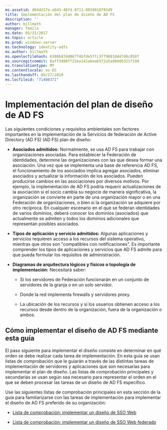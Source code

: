 ```yaml
---
ms.assetid: d04dd17e-a843-46fd-8711-0039918f92d9
title: Implementación del plan de diseño de AD FS
description: ''
author: billmath
manager: femila
ms.date: 05/31/2017
ms.topic: article
ms.prod: windows-server
ms.technology: identity-adfs
ms.author: billmath
ms.openlocfilehash: 6306b87dd06774bfde5ffc3ff98818d47d0c858f
ms.sourcegitcommit: 6aff3d88ff22ea141a6ea6572a5ad8dd6321f199
ms.translationtype: MT
ms.contentlocale: es-ES
ms.lasthandoff: 09/27/2019
ms.locfileid: "71408371"
---
```

# <a name="implementing-your-ad-fs-design-plan"></a>Implementación del plan de diseño de AD FS

Las siguientes condiciones y requisitos ambientales son factores importantes en la implementación de la Servicios de federación de Active Directory (AD FS) \(AD FS\) plan de diseño:  
  
-   **Asociados admitidos:** Normalmente, se usa AD FS para trabajar con organizaciones asociadas. Para establecer la Federación de identidades, determine las organizaciones con las que desea formar una asociación. Una vez que se implementa una base de referencia AD FS, el funcionamiento de los asociados implica agregar asociados, eliminar asociados y actualizar la información de los asociados. Pueden producirse cambios en las asociaciones por diversos motivos. Por ejemplo, la implementación de AD FS podría requerir actualizaciones de la asociación si el socio cambia su negocio de manera significativa, la organización se convierte en parte de una organización mayor o en una Federación de organizaciones, o bien si la organización se adquiere por otro recíproca. En cualquier escenario en el que se federan identidades de varios dominios, deberá conocer los dominios \(asociados\) que actualmente se admiten y todos los dominios adicionales que representan posibles asociados.  
  
-   **Tipos de aplicación y servicio admitidos:** Algunas aplicaciones y servicios requieren acceso a los recursos del sistema operativo, mientras que otros son "compatibles con notificaciones". Es importante comprender los tipos de aplicaciones y servicios que AD FS admite para que pueda formular los requisitos de administración.  
  
-   **Diagramas de arquitectura lógicos y físicos o topología de implementación:** Necesitará saber:  
  
    -   Si los servidores de Federación funcionarán en un conjunto de servidores de la granja o en un solo servidor.  
  
    -   Donde la red implementa firewalls y servidores proxy.  
  
    -   La ubicación de los recursos y si los usuarios obtienen acceso a los recursos desde dentro de la organización, fuera de la organización o ambos.  
  
## <a name="how-to-implement-your-ad-fs-design-using-this-guide"></a>Cómo implementar el diseño de AD FS mediante esta guía  
El paso siguiente para implementar el diseño consiste en determinar en qué orden se debe realizar cada tarea de implementación. En esta guía se usan listas de comprobación que le guiarán a través de las distintas tareas de implementación de servidores y aplicaciones que son necesarias para implementar el plan de diseño. Las listas de comprobación principales y secundarias se usan según sea necesario para representar el orden en el que se deben procesar las tareas de un diseño de AD FS específico.  
  
Use las siguientes listas de comprobación principales en esta sección de la guía para familiarizarse con las tareas de implementación para implementar el diseño de AD FS preferido de su organización:  
  
-   [Lista de comprobación: implementar un diseño de SSO Web](Checklist--Implementing-a-Web-SSO-Design.md)  
  
-   [Lista de comprobación: implementar un diseño de SSO Web federado](Checklist--Implementing-a-Federated-Web-SSO-Design.md)  
